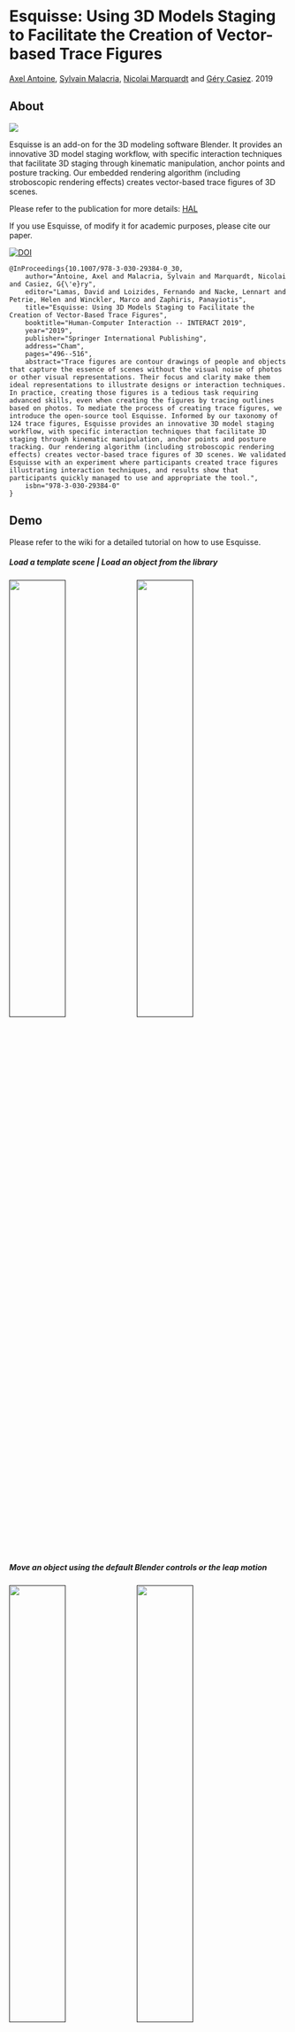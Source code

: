 # Esquisse: Using 3D Models Staging to Facilitate the Creation of Vector-based Trace Figures

[Axel Antoine](https://axantoine.com/),
[Sylvain Malacria](http://www.malacria.com/),
[Nicolai Marquardt](http://www.nicolaimarquardt.com/) and
[Géry Casiez](https://cristal.univ-lille.fr/~casiez/). 2019

## About

![](resources/Figure_teaser_en.jpg)

Esquisse is an add-on for the 3D modeling software Blender. 
It provides an innovative 3D model staging workflow, with specific interaction techniques that facilitate 3D staging through kinematic manipulation, anchor points and posture tracking. 
Our embedded rendering algorithm (including stroboscopic rendering effects) creates vector-based trace figures of 3D scenes. 

Please refer to the publication for more details: [HAL](https://hal.archives-ouvertes.fr/hal-02293837)

If you use Esquisse, of modify it for academic purposes, please cite our paper.

[![DOI](https://img.shields.io/badge/doi-10.1007/9783030.29384030-blue)]( https://dx.doi.org/10.1007/978-3-030-29384-0_30)

	@InProceedings{10.1007/978-3-030-29384-0_30,
		author="Antoine, Axel and Malacria, Sylvain and Marquardt, Nicolai and Casiez, G{\'e}ry",
		editor="Lamas, David and Loizides, Fernando and Nacke, Lennart and Petrie, Helen and Winckler, Marco and Zaphiris, Panayiotis",
		title="Esquisse: Using 3D Models Staging to Facilitate the Creation of Vector-Based Trace Figures",
		booktitle="Human-Computer Interaction -- INTERACT 2019",
		year="2019",
		publisher="Springer International Publishing",
		address="Cham",
		pages="496--516",
		abstract="Trace figures are contour drawings of people and objects that capture the essence of scenes without the visual noise of photos or other visual representations. Their focus and clarity make them ideal representations to illustrate designs or interaction techniques. In practice, creating those figures is a tedious task requiring advanced skills, even when creating the figures by tracing outlines based on photos. To mediate the process of creating trace figures, we introduce the open-source tool Esquisse. Informed by our taxonomy of 124 trace figures, Esquisse provides an innovative 3D model staging workflow, with specific interaction techniques that facilitate 3D staging through kinematic manipulation, anchor points and posture tracking. Our rendering algorithm (including stroboscopic rendering effects) creates vector-based trace figures of 3D scenes. We validated Esquisse with an experiment where participants created trace figures illustrating interaction techniques, and results show that participants quickly managed to use and appropriate the tool.",
		isbn="978-3-030-29384-0"
	}

## Demo 

Please refer to the wiki for a detailed tutorial on how to use Esquisse.

##### Load a template scene | Load an object from the library

[<img src="resources/esquisse_demo_add_scene.gif" width="45%"/>]()
[<img src="resources/esquisse_demo_add_object.gif" width="45%"/>]()

##### Move an object using the default Blender controls or the leap motion

[<img src="resources/esquisse_demo_move_objects.gif" width="45%"/>]()
[<img src="resources/esquisse_demo_leap.gif" width="45%"/>]()

##### Use sliders to modify the hand or avatar posture

[<img src="resources/esquisse_demo_sliders_hand.gif" width="45%"/>]()
[<img src="resources/esquisse_demo_sliders_avatar.gif" width="45%"/>]()

##### Use the anchor system to modify postures | Embed 2D SVG interfaces on screen objets

[<img src="resources/esquisse_demo_anchors.gif" width="45%"/>]()
[<img src="resources/esquisse_demo_interface.gif" width="45%"/>]()

##### Render a SVG file with or without a movement effect

[<img src="resources/esquisse_demo_render.gif" width="45%"/>]()
[<img src="resources/esquisse_demo_render_stroboscopic.gif" width="45%"/>]()


If you know nothing about Blender:

* Watch the [Selection tool](https://cloud.blender.org/p/blender-inside-out/560414b7044a2a00c4a6da9b) video tutorial (first half)
* then watch the [Transform tool](https://cloud.blender.org/p/blender-inside-out/560414b7044a2a00c4a6da9c) video tutorial




## Build Esquisse

**Note:** the build and installation processes are written for macOS, feel free to adapt them to another system.

**Warning:** In the following sections, pleace be carefull to match the python version called by the makefiles and the python version of Blender using pyenv for example (Blender 2.79 should be using python 3.5.3).

### CGAL
Esquisse uses [CGAL](https://www.cgal.org) to export SVG files.
We need to build a wrapper to call specific C++ functions in python which is done using [swig](http://www.swig.org).

##### 1. Install prerequisites
* Install CGAL using HomeBrew

		> brew install cgal

* Install swig using HomeBrew or MacPorts on your computer

		> brew install swig

##### 2. Building the wrapper
* Go into folder `wrapper_cgal` 
* Modify the path to the CGAL library in `setup.py` (probably update the version)
		
		> library_dirs = ['/usr/local/Cellar/cgal/**X.X**/lib']

* run Makefile
			
		> make

##### 3. Install the wrapper into Esquisse
* copy `mycgal.py` and `mycgal.so` into `code/Esquisse/cgal`

		> test

### svg.path
Esquisse uses [svg.path](https://pypi.org/project/svg.path/) to export SVG files.

##### 1. Getting svg.path
* Install svg.path using pip

		> pip3 install svg.path

##### 2. Installing svg.path into Esquisse
* The module downloaded should be located in your python installation folder (probably `/usr/local/lib/python3.X`)
* Open the the directory `site-packages` inside the python folder
* Copy `svg/path/parser.py` and `svg/path/path.py` into the folder `code/Esquisse/svg`.


### Polygon3
Esquisse uses [Polygon3](https://pypi.org/project/Polygon3/) to export SVG files.

##### 1. Getting Polygon

* Install Polygon3 using pip

		> pip3 install Polygon3

##### 2. Installing Polygon3 into Esquisse
* The module downloaded should be located in your python installation folder (probably `/usr/local/lib/python3.X`)
* Open the the directory `site-packages` inside the python folder
* Copy `Polygon/Polygon.so`, `Polygon/Utils.py` and `Polygon/__init__.py`  into the folder `code/Esquisse/Polygon`.


### OpenCV
Esquisses uses [OpenCV](https://pypi.org/project/pyopencv/) to manipulate images.

##### 1. Getting OpenCV
* Install opencv using pip

		> pip3 install opencv-python

##### 2. Installing Polygon3 into Esquisse
* The module downloaded should be located in your python installation folder (probably `/usr/local/lib/python3.X`)
* Open the the directory `site-packages` inside the python folder
* Copy the content of folder `cv2`  from the pip installation into the folder `/code/Esquisse/cv2`.


### LeapMotion (optional)
Esquisses uses [LeapMotion](https://www.leapmotion.com) to manipulate 3D hands.

##### 1. Getting LeapMotion library
* Download the python SDK from the LeapMotion website
* Move the downloaded files `Leap.h`, `LeapMath.h`, `Leap.i` and `libLeap.dylib` into `wrapper_LeapMotion` folder

##### 2. Building the wrapper
* go in folder `wrapper_LeapMotion` and run Makefile
> make

**Warning:** Be carefull to match the python version called by Makefile and the python version of Blender

##### 3. Installing the wrapper into Esquisse
* copy `Leap.py`, `libLeap.dylib` and `Leap.so` into `/code/Esquisse/LeapMotion`

## Install Esquisse into Blender  

### Create the add-on
Simply create a zip archive of the `code/Esquisse` folder after following the buid process.

**Note:** You can also use the provided release on the repo.

### Install the add-on in Blender
Open Blender preferences (`Cmd`+`,`) and Add-ons tab. Click on "Install Add-on from file"  and choose created the zip file.
Then click on the checkbox to enable Esquisse  

**Warning:** if Esquisse was already installed in Blender, first de-install it by clicking the remove button. It is not compulsory but you can experience side-effects otherwise.

**Note:** to make the installation process automatic, please have a look at the files **code/start_addon.py** and **code/run_addon.sh** that handle the process of zipping, moving the addon into the right folder in Blender.







